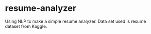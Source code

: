 # resume-analyzer
Using NLP to make a simple resume analyzer. Data set used  is resume dataset from Kaggle.
